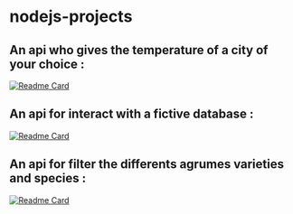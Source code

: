 # nodejs-projects

## An api who gives the temperature of a city of your choice :
[![Readme Card](https://github-readme-stats.vercel.app/api/pin/?username=Daymortel&repo=weather_api)](https://github.com/Daymortel/weather_api)

## An api for interact with a fictive database :
[![Readme Card](https://github-readme-stats.vercel.app/api/pin/?username=Daymortel&repo=api-cours)](https://github.com/Daymortel/api-cours)

## An api for filter the differents agrumes varieties and species :
[![Readme Card](https://github-readme-stats.vercel.app/api/pin/?username=Daymortel&repo=agrumes_api)](https://github.com/Daymortel/agrumes_api)
